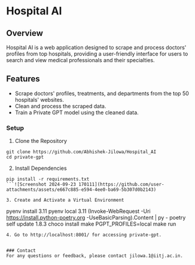 # Hospital AI

## Overview
Hospital AI is a web application designed to scrape and process doctors' profiles from top hospitals, providing a user-friendly interface for users to search and view medical professionals and their specialties.

## Features
- Scrape doctors' profiles, treatments, and departments from the top 50 hospitals' websites.
- Clean and process the scraped data.
- Train a Private GPT model using the cleaned data.

### Setup

1. Clone the Repository
```
git clone https://github.com/Abhishek-Jilowa/Hospital_AI
cd private-gpt
```
2. Install Dependencies
```
pip install -r requirements.txt
```![Screenshot 2024-09-23 170111](https://github.com/user-attachments/assets/e667c885-e594-4ee0-ba69-5b307d0b2143)

3. Create and Activate a Virtual Environment
```
pyenv install 3.11
pyenv local 3.11
(Invoke-WebRequest -Uri https://install.python-poetry.org -UseBasicParsing).Content | py -
poetry self update 1.8.3
choco install make
PGPT_PROFILES=local
make run
```
4. Go to http://localhost:8001/ for accessing private-gpt.


### Contact
For any questions or feedback, please contact jilowa.1@iitj.ac.in.
